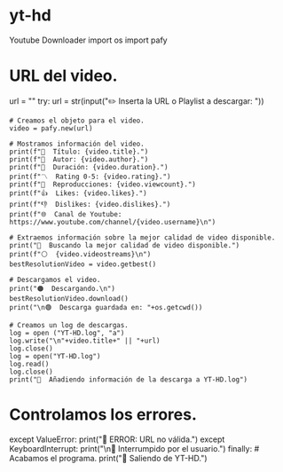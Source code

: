 # yt-hd
Youtube Downloader 
import os
import pafy

# URL del video.
url = ""
try:
    url = str(input("✏️   Inserta la URL o Playlist a descargar: "))

    # Creamos el objeto para el video.
    video = pafy.new(url)

    # Mostramos información del video.
    print(f"🎵  Título: {video.title}.")
    print(f"🎵  Autor: {video.author}.")
    print(f"🎵  Duración: {video.duration}.")
    print(f"〽️  Rating 0-5: {video.rating}.")
    print(f"👀  Reproducciones: {video.viewcount}.")
    print(f"👍  Likes: {video.likes}.")
    print(f"👎  Dislikes: {video.dislikes}.")
    print(f"🌐  Canal de Youtube: https://www.youtube.com/channel/{video.username}\n")

    # Extraemos información sobre la mejor calidad de video disponible.
    print("🔵  Buscando la mejor calidad de video disponible.")
    print(f"⚪️  {video.videostreams}\n")
    bestResolutionVideo = video.getbest()

    # Descargamos el video.
    print("🟠  Descargando.\n")
    bestResolutionVideo.download()
    print("\n🟢  Descarga guardada en: "+os.getcwd())
    
    # Creamos un log de descargas.
    log = open ("YT-HD.log", "a")
    log.write("\n"+video.title+" || "+url)
    log.close()
    log = open("YT-HD.log")
    log.read()
    log.close()
    print("📝  Añadiendo información de la descarga a YT-HD.log")

# Controlamos los errores.
except ValueError:
    print("🔴  ERROR: URL no válida.")
except KeyboardInterrupt:
    print("\n🔴  Interrumpido por el usuario.")
finally: # Acabamos el programa.
    print("🏴  Saliendo de YT-HD.")
